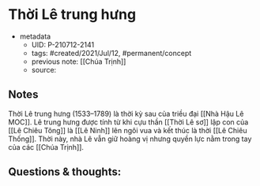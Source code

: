 # Thời Lê trung hưng

- metadata
	- UID: P-210712-2141
	- tags: #created/2021/Jul/12, #permanent/concept 
	- previous note: [[Chúa Trịnh]]
	- source: 

## Notes
Thời Lê trung hưng (1533–1789) là thời kỳ sau của triều đại [[Nhà Hậu Lê MOC]]. Lê trung hưng được tính từ khi cựu thần [[Thời Lê sơ]] lập con của [[Lê Chiêu Tông]] là [[Lê Ninh]] lên ngôi vua và kết thúc là thời [[Lê Chiêu Thống]]. Thời này, nhà Lê vẫn giữ hoàng vị nhưng quyền lực nằm trong tay của các [[Chúa Trịnh]].

## Questions & thoughts:

